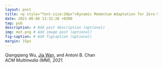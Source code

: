 ```yaml
---
layout: post
title: <p style="font-size:20px">Dynamic Momentum Adaptation for Zero-Shot Cross-Domain Crowd Counting</p>
date: 2021-06-06 13:32:20 +0300
tag: pub
description: # Add post description (optional)
img: mot.png # Add image post (optional)
fig-caption: # Add figcaption (optional)
margin: 15px
---
```


Qiangqiang Wu, <u>Jia Wan</u>, and Antoni B. Chan  
<i>ACM Multimedia (MM), 2021.</i>  
